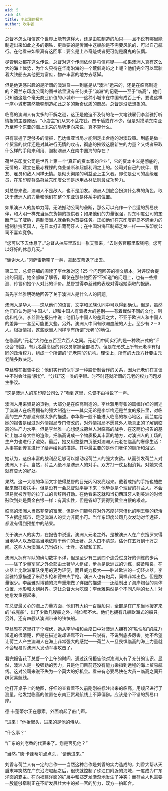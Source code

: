```yaml
---
aid: 5
zid: 45
title: 李丝雅的报告
author: 吹牛者
---
```


总督不怎么相信这个世界上能有这样大，还是由铁制造的船只——且不说有哪里能制造出来如此之多的钢铁，更重要的是传闻中这艘船是不需要风帆的，可以自己航行。在他看来如果真有这回事：要么是上帝奇迹或者更可能是魔鬼的伎俩。

尽管到处都在这么传说，总督对这个传闻依然是将信将疑——如果澳洲人真有这么大的海上优势，为什么只待在华南沿海的一个荒僻岛屿之上呢？他们完全可以驾驶着大铁船去其他更为富庶，物产丰富的地方去落脚。

但是他更感兴趣的是所谓的澳洲货——到底是从“澳洲”运来的，还是在临高制造的？荷兰东印度公司的图书馆里没有任何关于“澳洲”的记载——至于“临高”，他们只知道这是个毫无商业价值的小城市——这种小城市在中国有成百上千。要说这样一座小城市突然能够制造如此之多的新奇优质的商品，总督是没法想象的。

临高的澳洲人有太多的不解之谜，这正是他迫不及待的花一大笔钱雇佣李丝雅打听情报的主要原因。“小店主”们从来不乱花钱。四千盾或许不少，但是对摸清东南亚乃至整个东亚的海上未来的局势走向来说，真不算什么。

只有掌握了足够多的情报，巴达维亚当局才能制定出合适的对澳政策。到底是做一个贸易的伙伴还是对其进行无情的攻击，彻底的摧毁这股新生的力量？又或者采取什么样的手段来利用、遏制澳洲人在南中国海的存在？

荷兰东印度公司是世界上第一个“真正的资本家的企业”，它的资本主义是彻底的，无情的，建立在最赤裸裸的商业垄断和超额利润之上的。公司对自己的伙伴、朋友、雇员和敌人同样无情。是彻头彻尾的利益至上主义者。即使是公司的高级雇员，在东印度群岛荷兰东印度公司是运用丛林法则最成功势力。

对总督来说，澳洲人不是敌人，也不是朋友。澳洲人到底会扮演什么样的角色，取决于澳洲人的力量和他们在整个东亚贸易体系中的位置。

如果澳洲人的势单力薄，无法撼动公司的垄断，那么可以充作一个合适的贸易伙伴，和大明一样充当远东货物的提供者；如果他们的力量很强，对东印度公司的垄断产生了威胁，遏制澳洲人就会称为首要任务。正如他们在东印度群岛不遗余力的遏制排挤英国人，在日本打击葡萄牙人；在中国沿海压制郑芝龙一样——东印度公司不喜欢竞争。

“您可以下去休息了。”总督从抽屉里取出一张支票来，“去财务官那里取钱吧。您可以好好的休息几天。”

“谢谢大人。”冈萨雷斯鞠了一躬，拿起支票退了出去。

第二天，总督仔细的阅读了李丝雅对这 125 个问题回答的德文版本。对评议会提出的问题，她全部做了解答，即使在那些她回答“不知道”的问题上，也有一些推测、传言和她个人对此的评价。总督觉得李丝雅的表现对得起她索取的报酬。

首先李丝雅明确地回答了关于澳洲人是什么人的问题。

澳洲人是华人——这从他们的语言、文字和民族认同中可以得到确认。但是，虽然他们自认为是“中国人”，却和中国人有着极大的差别——有着截然不同的文化，制度和礼仪。李丝雅在报告中说：他们与中国人的差异之大，不亚于欧洲人和中国人的差异——甚至可能更大些。另外，澳洲人中间有欧洲血统的人士。至少有 2－3 人。根据情报，这些欧洲人同样享有所谓“元老”的地位。

在临高的“元老”大约在五百至六百人之间。元老们中间实行的是一种欧洲式的“评议会”制度。有九名最高级的评议员掌握全部权力。但是在形式上所有元老享有相同的政治权力，组成一个所谓的“元老院”的机构。理论上，所有的大政方针要由元老院多数决定。

李丝雅在报告中说：他们实行的似乎是一种股份制合作的关系，因为元老们在言谈中不时会吐露“股份”、“分红”这一类的字眼。时不时还就所谓的元老的权力问题发生争议。

“这是澳洲人的东印度公司么？”看到这里，总督不由得说了一声。

澳洲人用来贸易的货物，大部分是在临高制造的。李丝雅用夸张的篇幅详细的阐述了澳洲人在临高拥有的强大制造业——其实无论是李华梅还是兰度的报告里，对临高的生产力都没有做太多的描述。李华梅一般不能进入临高的核心地区，而兰度给她的报告是经过对外情报局专门修改的，对外情报局不愿意外人能真正的了解到临高的生产力水平。但是李丝雅一心想促成荷兰人对临高的战争，在这两份报告的基础上加以夸大性的渲染。把临高说成一个物质极其丰富的地方，对澳洲人的工场的生产力也进行了渲染。最后，她又用整整四页纸对澳洲人元老在临高的奢侈生活：从事实到传言进行了绘声绘色的描述。其中最主要的是他们奢侈的厕所和浴室。

她认为，这份丰富的战利品足够可以煽动起荷兰人的强大贪欲。从而引发荷兰人对澳洲人下手。当然，荷兰人绝不是澳洲人的对手。双方打一仗互相消耗，对她来说就有莫大的好处。

果然，这一大段的华丽文字使得总督的目光闪闪发亮起来。戴着戒指的手指也蜷曲起来敲打着扶手。但是没有一会总督就平静下来：他毕竟是个理智的荷兰人。不会轻易就被浮夸的拉丁式的言辞所打动。在他看来这就和当初西班牙人到美洲的时候鼓吹到处是黄金白银一样：有真实性，但是省却了要得到黄金白银的艰难。

临高的澳洲人当然非常的富庶，但是他们能够在对外态度非常僵化的明王朝的统治下占据座城市，足见澳洲人的实力非同小可。当年东印度公司几次发动对华远征，都没有得到预想中的结果。

关于澳洲人的实力，在报告中说道，澳洲人元老之外，是被澳洲人在广东搜罗来得当地华人以及临高当地依附于他们的土著。总人口不清楚。估计在五万到十万之间。这些人为澳洲人充当奴仆、士兵、农奴和工匠。

澳洲人拥有军队的确切数字不详，但是至少有三到四个连受过良好的训练的步兵——除了少量军官之外全部由土著华人组成，步兵是欧洲式的训练，装备精良，在火器上比欧洲军队使用的更为轻便，而且威力极大——胜过欧洲的一切轻火器。李丝雅特意描述了米尼步枪和德林杰手枪。澳洲人也有炮兵，同样非常出色。但是数量很少。李丝雅对博铺的海岸重炮做了详细的描述——还绘制出了海岸炮台的具体位置、地形和火炮射界。这让总督大为吃惊：李丝雅果然是个不同凡响的女人！对她愈发重视起来。

在总督最关心的海上力量方面，他们有大约一百艘船只，全部是在广东当地搜罗来的“戎克船”，出了少数几艘船之外，吨位都不大。他们也拥有几艘欧洲式的船只。另外，还有四艘从澳洲带来的铁快船。

李丝雅在这里打了个埋伏，她从李华梅和兰度口中对澳洲人拥有的“铁快船”的威力知道的很清楚，但是在描述说却语焉不详——只说有，不说到底多厉害。她不希望让荷兰人产生澳洲人在海上非常强大的感觉——荷兰人一旦畏惧临高的海上力量就不会轻易对澳洲人发动军事攻击了。

看完报告花了总督一个上午的时间。通过这份报告他对澳洲人有了充分的认识。显然，澳洲人是一股强劲的势力，只是他们目前还没有能力染指到远程的海上贸易航线。这对公司来说不失为一个莫大的好机会。看来有必要尽快在大员－临高之间开辟贸易航线。

他打开桌子上的地图，仔细的查看着不久前刚刚被标注出来的临高，用规尺进行了测量。他发觉临高的位置在东南亚贸易航线上不算偏僻。应该是个不错的贸易口岸。

德·卡蓬蒂尔正在思索。外面响起了敲门声。

“进来！”他抬起头，进来的是他的侍从。

“什么事？”

“广东的刘老香的代表来了。您是否见他？”

“当然。”德·卡蓬蒂尔点点头，“请他进来。”

刘香与荷兰人有一定的合作——当然这种合作是刘香的实力造成的，刘香大帮从天启末年突然在广东沿海崛起之后，很快就控制了珠江口附近的海域，一度成为广东洋面的霸主。在向福建洋面的扩展中和郑芝龙渐渐地发生了冲突；而荷兰人也需要一股能够牵制正在不断发展壮大中的郑一官的势力，双方一拍即合。
